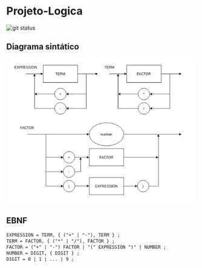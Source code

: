 # Projeto-Logica

![git status](http://3.129.230.99/svg/renatex333/Projeto-Logica/)

## Diagrama sintático

![diagrama sintatico](./diagrama-sintatico.png)

## EBNF

```
EXPRESSION = TERM, { ("+" | "-"), TERM } ;
TERM = FACTOR, { ("*" | "/"), FACTOR } ;
FACTOR = ("+" | "-") FACTOR | "(" EXPRESSION ")" | NUMBER ;
NUMBER = DIGIT, { DIGIT } ;
DIGIT = 0 | 1 | ... | 9 ;
```
